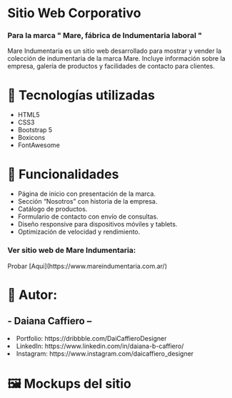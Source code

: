 <h1> Sitio Web Corporativo </h1>
<h3>Para la marca " Mare, fábrica de Indumentaria laboral "</h3>
<p>Mare Indumentaria es un sitio web desarrollado para mostrar y vender la colección de indumentaria de la marca Mare. Incluye información sobre la empresa, galería de productos y facilidades de contacto para clientes.</p>
<h1>🔹 Tecnologías utilizadas </h1>
<ul>
  <li>HTML5</li>
  <li>CSS3</li>
  <li>Bootstrap 5</li>
  <li>Boxicons</li>
  <li>FontAwesome</li>
</ul>
<h1>🔹 Funcionalidades </h1>
<ul>
  <li>Página de inicio con presentación de la marca.</li>
  <li>Sección “Nosotros” con historia de la empresa.</li>
  <li>Catálogo de productos.</li>
  <li>Formulario de contacto con envío de consultas.</li>
  <li>Diseño responsive para dispositivos móviles y tablets.</li>
  <li>Optimización de velocidad y rendimiento.</li>
</ul>

<h3> Ver sitio web de Mare Indumentaria: </h3>
Probar [Aqui](https://www.mareindumentaria.com.ar/)
<h2></h2>

<h1>🔹 Autor: </h1>
<h2> - Daiana Caffiero – </h2>
  <li>Portfolio: https://dribbble.com/DaiCaffieroDesigner</li>
  <li>LinkedIn: https://www.linkedin.com/in/daiana-b-caffiero/</li>
  <li>Instagram: https://www.instagram.com/daicaffiero_designer</li>

<h1> 🖼️ Mockups del sitio </h1>



